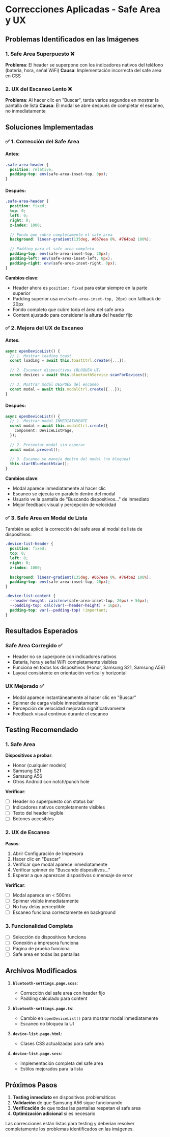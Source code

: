 # Correcciones Aplicadas - Safe Area y UX

## Problemas Identificados en las Imágenes

### 1. Safe Area Superpuesto ❌
**Problema**: El header se superpone con los indicadores nativos del teléfono (batería, hora, señal WiFi)
**Causa**: Implementación incorrecta del safe area en CSS

### 2. UX del Escaneo Lento ❌
**Problema**: Al hacer clic en "Buscar", tarda varios segundos en mostrar la pantalla de lista
**Causa**: El modal se abre después de completar el escaneo, no inmediatamente

## Soluciones Implementadas

### ✅ 1. Corrección del Safe Area

#### Antes:
```scss
.safe-area-header {
  position: relative;
  padding-top: env(safe-area-inset-top, 0px);
}
```

#### Después:
```scss
.safe-area-header {
  position: fixed;
  top: 0;
  left: 0;
  right: 0;
  z-index: 1000;
  
  // Fondo que cubre completamente el safe area
  background: linear-gradient(135deg, #667eea 0%, #764ba2 100%);
  
  // Padding para el safe area completo
  padding-top: env(safe-area-inset-top, 20px);
  padding-left: env(safe-area-inset-left, 0px);
  padding-right: env(safe-area-inset-right, 0px);
}
```

**Cambios clave**:
- Header ahora es `position: fixed` para estar siempre en la parte superior
- Padding superior usa `env(safe-area-inset-top, 20px)` con fallback de 20px
- Fondo completo que cubre toda el área del safe area
- Content ajustado para considerar la altura del header fijo

### ✅ 2. Mejora del UX de Escaneo

#### Antes:
```typescript
async openDeviceList() {
  // 1. Mostrar loading toast
  const loading = await this.toastCtrl.create({...});
  
  // 2. Escanear dispositivos (BLOQUEA UI)
  const devices = await this.bluetoothService.scanForDevices();
  
  // 3. Mostrar modal DESPUÉS del escaneo
  const modal = await this.modalCtrl.create({...});
}
```

#### Después:
```typescript
async openDeviceList() {
  // 1. Mostrar modal INMEDIATAMENTE
  const modal = await this.modalCtrl.create({
    component: DeviceListPage,
  });
  
  // 2. Presentar modal sin esperar
  await modal.present();
  
  // 3. Escaneo se maneja dentro del modal (no bloquea)
  this.startBluetoothScan();
}
```

**Cambios clave**:
- Modal aparece inmediatamente al hacer clic
- Escaneo se ejecuta en paralelo dentro del modal
- Usuario ve la pantalla de "Buscando dispositivos..." de inmediato
- Mejor feedback visual y percepción de velocidad

### ✅ 3. Safe Area en Modal de Lista

También se aplicó la corrección del safe area al modal de lista de dispositivos:

```scss
.device-list-header {
  position: fixed;
  top: 0;
  left: 0;
  right: 0;
  z-index: 1000;
  
  background: linear-gradient(135deg, #667eea 0%, #764ba2 100%);
  padding-top: env(safe-area-inset-top, 20px);
}

.device-list-content {
  --header-height: calc(env(safe-area-inset-top, 20px) + 56px);
  --padding-top: calc(var(--header-height) + 16px);
  padding-top: var(--padding-top) !important;
}
```

## Resultados Esperados

### Safe Area Corregido ✅
- Header no se superpone con indicadores nativos
- Batería, hora y señal WiFi completamente visibles
- Funciona en todos los dispositivos (Honor, Samsung S21, Samsung A56)
- Layout consistente en orientación vertical y horizontal

### UX Mejorado ✅
- Modal aparece instantáneamente al hacer clic en "Buscar"
- Spinner de carga visible inmediatamente
- Percepción de velocidad mejorada significativamente
- Feedback visual continuo durante el escaneo

## Testing Recomendado

### 1. Safe Area
**Dispositivos a probar**:
- Honor (cualquier modelo)
- Samsung S21
- Samsung A56
- Otros Android con notch/punch hole

**Verificar**:
- [ ] Header no superpuesto con status bar
- [ ] Indicadores nativos completamente visibles
- [ ] Texto del header legible
- [ ] Botones accesibles

### 2. UX de Escaneo
**Pasos**:
1. Abrir Configuración de Impresora
2. Hacer clic en "Buscar"
3. Verificar que modal aparece inmediatamente
4. Verificar spinner de "Buscando dispositivos..."
5. Esperar a que aparezcan dispositivos o mensaje de error

**Verificar**:
- [ ] Modal aparece en < 500ms
- [ ] Spinner visible inmediatamente
- [ ] No hay delay perceptible
- [ ] Escaneo funciona correctamente en background

### 3. Funcionalidad Completa
- [ ] Selección de dispositivos funciona
- [ ] Conexión a impresora funciona
- [ ] Página de prueba funciona
- [ ] Safe area en todas las pantallas

## Archivos Modificados

1. **`bluetooth-settings.page.scss`**:
   - Corrección del safe area con header fijo
   - Padding calculado para content

2. **`bluetooth-settings.page.ts`**:
   - Cambio en `openDeviceList()` para mostrar modal inmediatamente
   - Escaneo no bloquea la UI

3. **`device-list.page.html`**:
   - Clases CSS actualizadas para safe area

4. **`device-list.page.scss`**:
   - Implementación completa del safe area
   - Estilos mejorados para la lista

## Próximos Pasos

1. **Testing inmediato** en dispositivos problemáticos
2. **Validación** de que Samsung A56 sigue funcionando
3. **Verificación** de que todas las pantallas respetan el safe area
4. **Optimización adicional** si es necesario

Las correcciones están listas para testing y deberían resolver completamente los problemas identificados en las imágenes.
